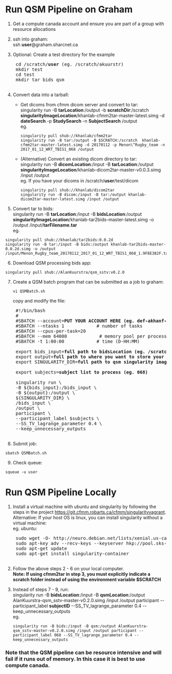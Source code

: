 # Run QSM Pipeline on Graham

1. Get a compute canada account and ensure you are part of a group with resource allocations

2. ssh into graham:  
ssh **user**@graham.sharcnet.ca

3. Optional: Create a test directory for the example
    <pre>
    cd /scratch/<b>user</b> (eg. /scratch/akuurstr)
    mkdir test
    cd test
    mkdir tar bids qsm
    </pre>

4. Convert data into a tarball:  
    * Get dicoms from cfmm dicom server and convert to tar:  
        singularity run -B **tarLocation**:/output -b **scratchDir**:/scratch **singularityImageLocation**/khanlab-cfmm2tar-master-latest.simg -d **dateSearch** -p **StudySearch** -n **SubjectSearch** /output  
        eg.

        ```
        singularity pull shub://khanlab/cfmm2tar
        singularity run -B tar:/output -B $SCRATCH:/scratch  khanlab-cfmm2tar-master-latest.simg -d 20170112 -p Menon\^Rugby_team -n 2017_01_12_WRT_TBIS1_068 /output
        ```
    * (Alternative) Convert an existing dicom directory to tar:  
        singularity run -B **dicomLocation**:/input -B **tarLocation**:/output **singularityImageLocation**/khanlab-dicom2tar-master-v0.0.3.simg /input /output  
        eg. If you have your dicoms in /scratch/**user**/test/dicom
        
        ```
        singularity pull shub://khanlab/dicom2tar
        singularity run -B dicom:/input -B tar:/output khanlab-dicom2tar-master-latest.simg /input /output
        ```
    

5. Convert tar to bids:  
singularity run -B **tarLocation**:/input -B **bidsLocation**:/output **singularityImageLocation**/khanlab-tar2bids-master-latest.simg -o /output /input/**tarFilename.tar**  
eg. 
```
singularity pull shub://khanlab/tar2bids:0.0.2d
singularity run -B tar:/input -B bids:/output khanlab-tar2bids-master-0.0.2d.simg -o /output /input/Menon_Rugby_team_20170112_2017_01_12_WRT_TBIS1_068_1.9F8E382F.tar
```

6. Download QSM processing bids app:
```
singularity pull shub://AlanKuurstra/qsm_sstv:v0.2.0
```

7. Create a QSM batch program that can be submitted as a job to graham: 
    ```
    vi QSMBatch.sh
    ```
    copy and modify the file:
    <pre>
    #!/bin/bash
    #
    #SBATCH --account=<b>PUT YOUR ACCOUNT HERE (eg. def-akhanf-ab) </b>
    #SBATCH --ntasks 1            # number of tasks
    #SBATCH --cpus-per-task=20
    #SBATCH --mem 64000            # memory pool per process
    #SBATCH -t 1:00:00            # time (D-HH:MM)
    
    export bids_input=<b>full path to bidsLocation (eg. /scratch/akuurstr/test/bids)</b>
    export output=<b>full path to where you want to store your qsm images (eg. /scratch/akuurstr/test/qsm)</b>
    export SINGULARITY_DIR=<b>full path to qsm singularity image (eg. /scratch/akuurstr/test/AlanKuurstra-qsm_sstv-master-v0.2.0.simg)</b>
    
    export subjects=<b>subject list to process (eg. 068)</b>
    
    singularity run \
    -B ${bids_input}:/bids_input \
    -B ${output}:/output \
    ${SINGULARITY_DIR} \
    /bids_input \
    /output \
    participant \
    --participant_label $subjects \
    --SS_TV_lagrange_parameter 0.4 \
    --keep_unnecessary_outputs
    </pre>

8. Submit job:
```
sbatch QSMBatch.sh
```

9. Check queue:
```
squeue -u user 
```




# Run QSM Pipeline Locally
1. Install a virtual machine with ubuntu and singularity by following the steps in the project https://git.cfmm.robarts.ca/cfmm/singularityvagrant.  
Alternative: If your host OS is linux, you can install singularity without a virtual machine:  
   eg. ubuntu:
    <pre>
    sudo wget -O- http://neuro.debian.net/lists/xenial.us-ca.full | sudo tee /etc/apt/sources.list.d/neurodebian.sources.list
    sudo apt-key adv --recv-keys --keyserver hkp://pool.sks-keyservers.net:80 0xA5D32F012649A5A9
    sudo apt-get update
    sudo apt-get install singularity-container
    </pre>
2. Follow the above steps 2 - 6 on your local computer.  
**Note: If using cfmm2tar in step 3, you must explicitly indicate a scratch folder instead of using the environment variable $SCRATCH**
3. Instead of steps 7 - 9, run:  
singularity run -B **bidsLocation**:/input -B **qsmLocation**:/output AlanKuurstra-qsm_sstv-master-v0.2.0.simg /input /output participant --participant_label **subjectID** --SS_TV_lagrange_parameter 0.4 --keep_unnecessary_outputs  
eg.

    ```
    singularity run -B bids:/input -B qsm:/output AlanKuurstra-qsm_sstv-master-v0.2.0.simg /input /output participant --participant_label 068 --SS_TV_lagrange_parameter 0.4 --keep_unnecessary_outputs
    ```

### Note that the QSM pipeline can be resource intensive and will fail if it runs out of memory. In this case it is best to use compute canada.
